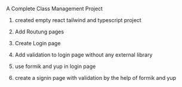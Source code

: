 A Complete Class Management Project 


1. created empty react tailwind and typescript project

2. Add Routung pages

3. Create Login page 

4. Add validation to login page without any external library

5. use formik and yup in login page 

6. create a signin page with validation by the help of formik and yup

